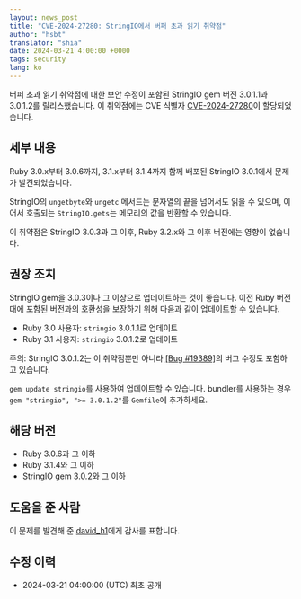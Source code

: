 ```yaml
---
layout: news_post
title: "CVE-2024-27280: StringIO에서 버퍼 초과 읽기 취약점"
author: "hsbt"
translator: "shia"
date: 2024-03-21 4:00:00 +0000
tags: security
lang: ko
---
```


버퍼 초과 읽기 취약점에 대한 보안 수정이 포함된 StringIO gem 버전 3.0.1.1과 3.0.1.2를 릴리스했습니다.
이 취약점에는 CVE 식별자 [CVE-2024-27280](https://www.cve.org/CVERecord?id=CVE-2024-27280)이 할당되었습니다.

## 세부 내용

Ruby 3.0.x부터 3.0.6까지, 3.1.x부터 3.1.4까지 함께 배포된 StringIO 3.0.1에서 문제가 발견되었습니다.

StringIO의 `ungetbyte`와 `ungetc` 메서드는 문자열의 끝을 넘어서도 읽을 수 있으며, 이어서 호출되는 `StringIO.gets`는 메모리의 값을 반환할 수 있습니다.

이 취약점은 StringIO 3.0.3과 그 이후, Ruby 3.2.x와 그 이후 버전에는 영향이 없습니다.

## 권장 조치

StringIO gem을 3.0.3이나 그 이상으로 업데이트하는 것이 좋습니다. 이전 Ruby 버전대에 포함된 버전과의 호환성을 보장하기 위해 다음과 같이 업데이트할 수 있습니다.

* Ruby 3.0 사용자: `stringio` 3.0.1.1로 업데이트
* Ruby 3.1 사용자: `stringio` 3.0.1.2로 업데이트

주의: StringIO 3.0.1.2는 이 취약점뿐만 아니라 [[Bug #19389]](https://github.com/ruby/ruby/commit/1d24a931c458c93463da1d5885f33edef3677cc2)의 버그 수정도 포함하고 있습니다.

`gem update stringio`를 사용하여 업데이트할 수 있습니다. bundler를 사용하는 경우 `gem "stringio", ">= 3.0.1.2"`를 `Gemfile`에 추가하세요.

## 해당 버전

* Ruby 3.0.6과 그 이하
* Ruby 3.1.4와 그 이하
* StringIO gem 3.0.2와 그 이하

## 도움을 준 사람

이 문제를 발견해 준 [david_h1](https://hackerone.com/david_h1?type=user)에게 감사를 표합니다.

## 수정 이력

* 2024-03-21 04:00:00 (UTC) 최초 공개
